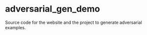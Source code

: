 # adversarial_gen_demo
Source code for the website and the project to generate adversarial examples.

